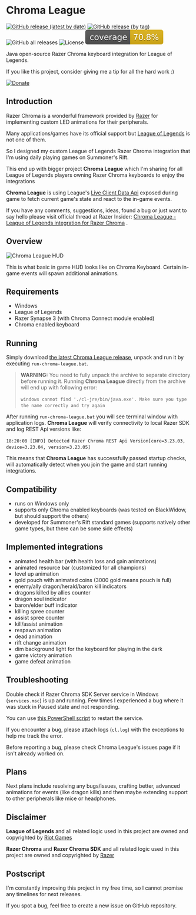 # Chroma League

[![GitHub release (latest by date)](https://img.shields.io/github/v/release/bonepl/chromaleague)](https://github.com/bonepl/ChromaLeague/releases/latest)
![GitHub release (by tag)](https://img.shields.io/github/downloads/bonepl/chromaleague/v1.2.0/total)
![GitHub all releases](https://img.shields.io/github/downloads/bonepl/chromaleague/total)
![License](https://img.shields.io/badge/license-GPL%203.0-informational)
![Coverage](.github/badges/jacoco-chromaleague.svg)

Java open-source Razer Chroma keyboard integration for League of Legends.

If you like this project, consider giving me a tip for all the hard work :)

[![Donate](https://img.shields.io/badge/Donate-PayPal-blue.svg)](https://www.paypal.com/cgi-bin/webscr?cmd=_donations&business=5JFBXY66RT8Z6&item_name=Chroma+League&currency_code=PLN)

## Introduction

Razer Chroma is a wonderful framework provided by [Razer](https://www.razer.com/)
for implementing custom LED animations for their peripherals.

Many applications/games have its official support but [League of Legends](https://leagueoflegends.com)
is not one of them.

So I designed my custom League of Legends Razer Chroma integration that I'm using daily playing games on Summoner's
Rift.

This end up with bigger project **Chroma League** which I'm sharing for all League of Legends players owning Razer
Chroma keyboards to enjoy the integrations

**Chroma League** is using
League's [Live Client Data Api](https://developer.riotgames.com/docs/lol#game-client-api_live-client-data-api)
exposed during game to fetch current game's state and react to the in-game events.

If you have any comments, suggestions, ideas, found a bug or just want to say hello please visit official thread at
Razer
Insider: [Chroma League - League of Legends integration for Razer Chroma](https://insider.razer.com/index.php?threads/chroma-league-league-of-legends-integration-for-razer-chroma.65412/)
.

## Overview

![Chroma League HUD](https://github.com/bonepl/ChromaLeague/blob/master/doc/images/ChromaLeague.png "Chroma League HUD")

This is what basic in game HUD looks like on Chroma Keyboard. Certain in-game events will spawn additional animations.

## Requirements

* Windows
* League of Legends
* Razer Synapse 3 (with Chroma Connect module enabled)
* Chroma enabled keyboard

## Running

Simply download [the latest Chroma League release](https://github.com/bonepl/ChromaLeague/releases/latest), unpack and
run it by executing `run-chroma-league.bat`.

> **WARNING:** You need to fully unpack the archive to separate directory before running it.
> Running **Chroma League** directly from the archive will end up with following error:
>
> `windows cannot find './cl-jre/bin/java.exe'. Make sure you type the name correctly and try again`

After running `run-chroma-league.bat` you will see terminal window with application logs.
**Chroma League** will verify connectivity to local Razer SDK and log REST Api versions like:

`18:20:08 [INFO] Detected Razer Chroma REST Api Version[core=3.23.03, device=3.23.04, version=3.23.05]`

This means that **Chroma League** has successfully passed startup checks, will automatically detect when you join the
game and start running integrations.

## Compatibility

* runs on Windows only
* supports only Chroma enabled keyboards
  (was tested on BlackWidow, but should support the others)
* developed for Summoner's Rift standard games
  (supports natively other game types, but there can be some side effects)

## Implemented integrations

- animated health bar (with health loss and gain animations)
- animated resource bar (customized for all champions)
- level up animation
- gold pouch with animated coins (3000 gold means pouch is full)
- enemy/ally dragon/herald/baron kill indicators
- dragons killed by allies counter
- dragon soul indicator
- baron/elder buff indicator
- killing spree counter
- assist spree counter
- kill/assist animation
- respawn animation
- dead animation
- rift change animation
- dim background light for the keyboard for playing in the dark
- game victory animation
- game defeat animation

## Troubleshooting

Double check if Razer Chroma SDK Server service in Windows (`services.msc`) is up and running. Few times I experienced a
bug where it was stuck in Paused state and not responding.

You can
use [this PowerShell script](https://github.com/bonepl/ChromaLeague/blob/master/chroma-league-launcher/src/scripts/restartRazerSdk.ps1)
to restart the service.

If you encounter a bug, please attach logs (`cl.log`) with the exceptions to help me track the error.

Before reporting a bug, please check Chroma League's issues page if it isn't already worked on.

## Plans

Next plans include resolving any bugs/issues, crafting better, advanced animations for events (like dragon kills)
and then maybe extending support to other peripherals like mice or headphones.

## Disclaimer

**League of Legends** and all related logic used in this project are owned and copyrighted
by [Riot Games](https://www.riotgames.com)

**Razer Chroma** and **Razer Chroma SDK** and all related logic used in this project are owned and copyrighted
by [Razer](https://www.razer.com/)

## Postscript

I'm constantly improving this project in my free time, so I cannot promise any timelines for next releases.

If you spot a bug, feel free to create a new issue on GitHub repository. 
